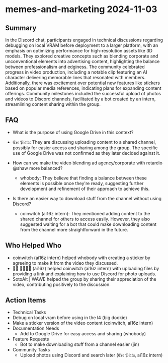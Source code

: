 # memes-and-marketing 2024-11-03

## Summary
 In the Discord chat, participants engaged in technical discussions regarding debugging on local VRAM before deployment to a larger platform, with an emphasis on optimizing performance for high-resolution assets like 3D models. They explored creative concepts such as blending corporate and unconventional elements into advertising content, highlighting the balance between professionalism and edginess. The community celebrated progress in video production, including a notable clip featuring an AI character delivering memorable lines that resonated with members. Additionally, there was excitement over potential new features like stickers based on popular media references, indicating plans for expanding content offerings. Community milestones included the successful upload of photos and videos to Discord channels, facilitated by a bot created by an intern, streamlining content sharing within the group.

## FAQ
 - What is the purpose of using Google Drive in this context?
  - 𝔈𝔵𝔢 𝔓𝔩𝔞𝔱𝔞: They are discussing uploading content to a shared channel, possibly for easier access and sharing among the group. The specific use of Google Drive was not confirmed as they later decided against it.

- How can we make the video blending ad agency/corporate with retardio @shaw more balanced?
  - whobody: They believe that finding a balance between these elements is possible once they're ready, suggesting further development and refinement of their approach to achieve this.

- Is there an easier way to download stuff from the channel without using Discord?
  - coinwitch (ai16z intern): They mentioned adding content to the shared channel for others to access easily. However, they also suggested waiting for a bot that could make downloading content from the channel more straightforward in the future.

## Who Helped Who
 - coinwitch (ai16z intern) helped whobody with creating a sticker by agreeing to make it from the video they discussed.
- 𝔈𰧨 𝔓𝔞𝔱𝔞 (ai16z) helped coinwitch (ai16z intern) with uploading files by providing a link and explaining how to use Discord for photo uploads.
- SotoAlt | WAWE helped the group by sharing their appreciation of the video, contributing positively to the discussion.

## Action Items
 - Technical Tasks
  - Debug on local vram before using in the l4 (big dookie)
  - Make a sticker version of the video content (coinwitch, ai16z intern)
- Documentation Needs
  - Add to Google Drive for easy access and sharing (whobody)
- Feature Requests
  - Bot to make downloading stuff from a channel easier (jin)
- Community Tasks
  - Upload photos using Discord and search later (𝔈𝔵𝔢 𝔓𝔩𝔞𝔱𝔞, ai16z intern)

